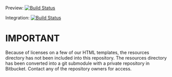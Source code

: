 Preview:
[![Build Status](https://travis-ci.org/DavisCSClub/Main-Website.svg)](https://travis-ci.org/DavisCSClub/Main-Website)

Integration:
[![Build Status](https://travis-ci.org/DavisCSClub/Main-Website.svg?branch=integration)](https://travis-ci.org/DavisCSClub/Main-Website)

# IMPORTANT

Because of licenses on a few of our HTML templates, the resources directory has not been included into this repository. The resources directory has been converted into a git submodule with a private repository in Bitbucket. Contact any of the repository owners for access.
